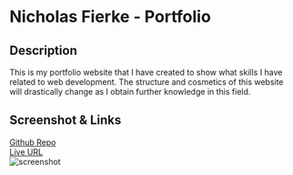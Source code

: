 # Nicholas Fierke - Portfolio

## Description
This is my portfolio website that I have created to show what skills I have related to web development. The structure and cosmetics of this website will drastically change as I obtain further knowledge in this field.

## Screenshot & Links

[Github Repo](https://github.com/NickFierke/MyPortfolio)\
[Live URL](https://nickfierke.github.io/MyPortfolio/)\
![screenshot](Capture.PNG)